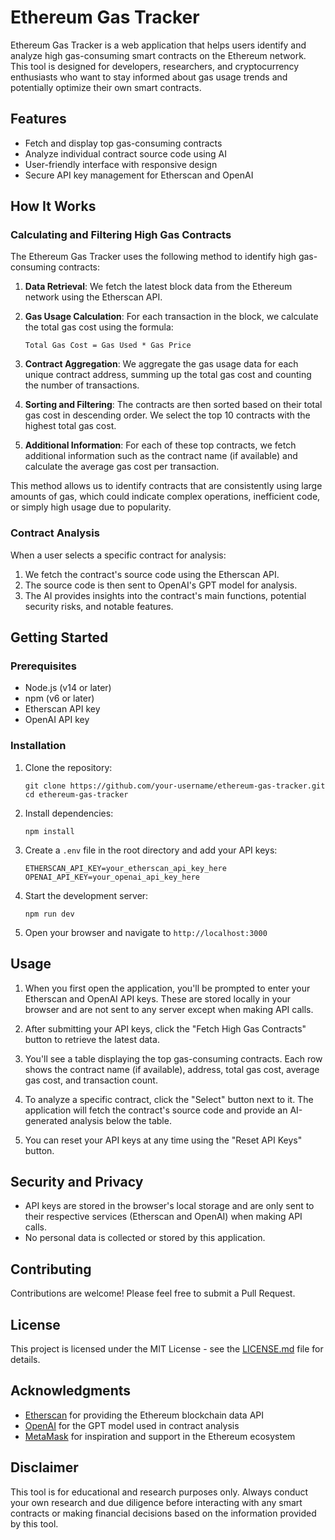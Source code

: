 # Ethereum Gas Tracker

Ethereum Gas Tracker is a web application that helps users identify and analyze high gas-consuming smart contracts on the Ethereum network. This tool is designed for developers, researchers, and cryptocurrency enthusiasts who want to stay informed about gas usage trends and potentially optimize their own smart contracts.

## Features

- Fetch and display top gas-consuming contracts
- Analyze individual contract source code using AI
- User-friendly interface with responsive design
- Secure API key management for Etherscan and OpenAI

## How It Works

### Calculating and Filtering High Gas Contracts

The Ethereum Gas Tracker uses the following method to identify high gas-consuming contracts:

1. **Data Retrieval**: We fetch the latest block data from the Ethereum network using the Etherscan API.

2. **Gas Usage Calculation**: For each transaction in the block, we calculate the total gas cost using the formula:
   ```
   Total Gas Cost = Gas Used * Gas Price
   ```

3. **Contract Aggregation**: We aggregate the gas usage data for each unique contract address, summing up the total gas cost and counting the number of transactions.

4. **Sorting and Filtering**: The contracts are then sorted based on their total gas cost in descending order. We select the top 10 contracts with the highest total gas cost.

5. **Additional Information**: For each of these top contracts, we fetch additional information such as the contract name (if available) and calculate the average gas cost per transaction.

This method allows us to identify contracts that are consistently using large amounts of gas, which could indicate complex operations, inefficient code, or simply high usage due to popularity.

### Contract Analysis

When a user selects a specific contract for analysis:

1. We fetch the contract's source code using the Etherscan API.
2. The source code is then sent to OpenAI's GPT model for analysis.
3. The AI provides insights into the contract's main functions, potential security risks, and notable features.

## Getting Started

### Prerequisites

- Node.js (v14 or later)
- npm (v6 or later)
- Etherscan API key
- OpenAI API key

### Installation

1. Clone the repository:
   ```
   git clone https://github.com/your-username/ethereum-gas-tracker.git
   cd ethereum-gas-tracker
   ```

2. Install dependencies:
   ```
   npm install
   ```

3. Create a `.env` file in the root directory and add your API keys:
   ```
   ETHERSCAN_API_KEY=your_etherscan_api_key_here
   OPENAI_API_KEY=your_openai_api_key_here
   ```

4. Start the development server:
   ```
   npm run dev
   ```

5. Open your browser and navigate to `http://localhost:3000`

## Usage

1. When you first open the application, you'll be prompted to enter your Etherscan and OpenAI API keys. These are stored locally in your browser and are not sent to any server except when making API calls.

2. After submitting your API keys, click the "Fetch High Gas Contracts" button to retrieve the latest data.

3. You'll see a table displaying the top gas-consuming contracts. Each row shows the contract name (if available), address, total gas cost, average gas cost, and transaction count.

4. To analyze a specific contract, click the "Select" button next to it. The application will fetch the contract's source code and provide an AI-generated analysis below the table.

5. You can reset your API keys at any time using the "Reset API Keys" button.

## Security and Privacy

- API keys are stored in the browser's local storage and are only sent to their respective services (Etherscan and OpenAI) when making API calls.
- No personal data is collected or stored by this application.

## Contributing

Contributions are welcome! Please feel free to submit a Pull Request.

## License

This project is licensed under the MIT License - see the [LICENSE.md](LICENSE.md) file for details.

## Acknowledgments

- [Etherscan](https://etherscan.io/) for providing the Ethereum blockchain data API
- [OpenAI](https://openai.com/) for the GPT model used in contract analysis
- [MetaMask](https://metamask.io/) for inspiration and support in the Ethereum ecosystem

## Disclaimer

This tool is for educational and research purposes only. Always conduct your own research and due diligence before interacting with any smart contracts or making financial decisions based on the information provided by this tool.